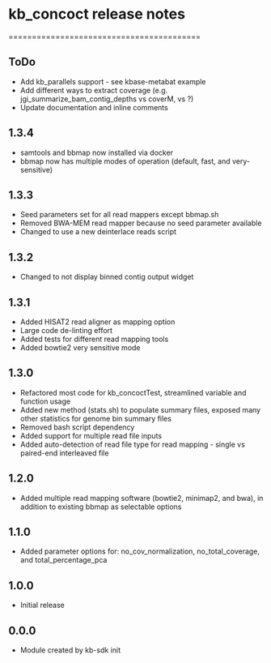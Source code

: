 # kb_concoct release notes
=========================================

ToDo
-----
* Add kb_parallels support - see kbase-metabat example
* Add different ways to extract coverage (e.g. jgi_summarize_bam_contig_depths vs coverM, vs ?)
* Update documentation and inline comments

1.3.4
-----
* samtools and bbmap now installed via docker
* bbmap now has multiple modes of operation (default, fast, and very-sensitive)

1.3.3
-----
* Seed parameters set for all read mappers except bbmap.sh
* Removed BWA-MEM read mapper because no seed parameter available
* Changed to use a new deinterlace reads script

1.3.2
-----
* Changed to not display binned contig output widget

1.3.1
-----
* Added HISAT2 read aligner as mapping option
* Large code de-linting effort
* Added tests for different read mapping tools
* Added bowtie2 very sensitive mode

1.3.0
-----
* Refactored most code for kb_concoctTest, streamlined variable and function usage
* Added new method (stats.sh) to populate summary files, exposed many other statistics for genome bin summary files
* Removed bash script dependency
* Added support for multiple read file inputs
* Added auto-detection of read file type for read mapping - single vs paired-end interleaved file

1.2.0
-----
* Added multiple read mapping software (bowtie2, minimap2, and bwa), in addition to existing bbmap as selectable options

1.1.0
-----
* Added parameter options for: no_cov_normalization, no_total_coverage, and total_percentage_pca

1.0.0
-----
* Initial release

0.0.0
-----
* Module created by kb-sdk init
